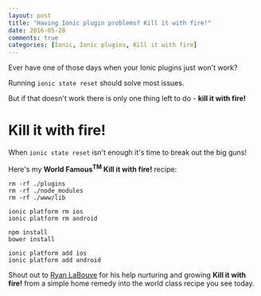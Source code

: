 ```yaml
---
layout: post
title: "Having Ionic plugin problems? Kill it with fire!"
date: 2016-05-28
comments: true
categories: [Ionic, Ionic plugins, Kill it with fire]
---
```


Ever have one of those days when your Ionic plugins just won't work?

Running `ionic state reset` should solve most issues.

But if that doesn't work there is only one thing left to do - **kill it with fire!**

<!-- more -->

# Kill it with fire!

When `ionic state reset` isn't enough it's time to break out the big guns!

Here's my **World Famous<sup>TM</sup> Kill it with fire!** recipe:

```
rm -rf ./plugins
rm -rf ./node_modules
rm -rf ./www/lib

ionic platform rm ios
ionic platform rm android

npm install
bower install

ionic platform add ios
ionic platform add android
```

Shout out to [Ryan LaBouve](https://twitter.com/ryanlabouve) for his help nurturing and growing **Kill it with fire!** from a simple home remedy into the world class recipe you see today.